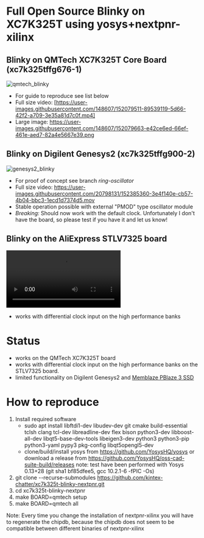 # Full Open Source Blinky on XC7K325T using yosys+nextpnr-xilinx

## Blinky on QMTech XC7K325T Core Board (xc7k325tffg676-1)
![qmtech_blinky](https://user-images.githubusercontent.com/89043237/152394699-52cf5a22-5fd6-45b6-b9a2-3d2ca89d1fd0.gif)
- For guide to reproduce see list below
- Full size video: [https://user-images.githubusercontent.com/148607/152079511-89539119-5d66-42f2-a709-3e35a81d7c0f.mp4]
- Large image: https://user-images.githubusercontent.com/148607/152079663-e42ce6ed-66ef-461e-aed7-82a4e5667e39.png

## Blinky on Digilent Genesys2 (xc7k325tffg900-2)
![genesys2_blinky](https://user-images.githubusercontent.com/89043237/152396095-bc4dc672-1c3f-4a6a-8477-e953363d0f2f.gif)
- For proof of concept see branch *ring-oscillator*
- Full size video: https://user-images.githubusercontent.com/20798131/152385360-3e4f140e-cb57-4b04-bbc3-1ecd1d7374d5.mov
- Stable operation possible with external "PMOD" type oscillator module
- *Breaking:* Should now work with the default clock. Unfortunately I don't have the board, so please test if you have it and let us know!

## Blinky on the AliExpress STLV7325 board
![stlv7325_bliny](https://user-images.githubusercontent.com/148607/176101822-2fa0d7bd-d3f2-4e3c-99e2-0fc40e834ecf.mp4)
- works with differential clock input on the high performance banks

# Status
* works on the QMTech XC7K325T board
* works with differential clock input on the high performance banks on the STLV7325 board.
* limited functionality on Digilent Genesys2 and [Memblaze PBlaze 3 SSD](https://github.com/kintex-chatter/xc7k325t-blinky-nextpnr/issues/12)

# How to reproduce
1. Install required software
   - sudo apt install libftdi1-dev libudev-dev git cmake build-essential tclsh clang tcl-dev libreadline-dev flex bison python3-dev libboost-all-dev libqt5-base-dev-tools libeigen3-dev python3 python3-pip python3-yaml pypy3 pkg-config libqt5opengl5-dev
   - clone/build/install yosys from https://github.com/YosysHQ/yosys or download a release from https://github.com/YosysHQ/oss-cad-suite-build/releases
   note: test have been performed with Yosys 0.13+28 (git sha1 bf85dfee5, gcc 10.2.1-6 -fPIC -Os)
2. git clone --recurse-submodules https://github.com/kintex-chatter/xc7k325t-blinky-nextpnr.git
3. cd xc7k325t-blinky-nextpnr
4. make BOARD=qmtech setup
5. make BOARD=qmtech all

Note: Every time you change the installation of nextpnr-xilinx you will have to regenerate the chipdb,
because the chipdb does not seem to be compatible between different binaries of nextpnr-xilinx
